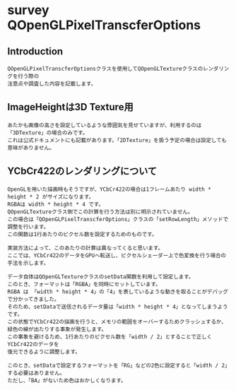 
# survey QOpenGLPixelTranscferOptions

## Introduction

    QOpenGLPixelTranscferOptionsクラスを使用してQOpenGLTextureクラスのレンダリングを行う際の  
    注意点や調査した内容を記載します。  

## ImageHeightは3D Texture用

    あたかも画像の高さを設定しているような雰囲気を見せていますが、利用するのは「3DTexture」の場合のみです。  
    これは公式ドキュメントにも記載があります。「2DTexture」を扱う予定の場合は設定しても意味がありません。  

## YCbCr422のレンダリングについて

    OpenGLを用いた描画時もそうですが、YCbCr422の場合は1フレームあたり width * height * 2 がサイズになります。  
    RGBAは width * height * 4 です。  
    QOpenGLTextureクラス側でこの計算を行う方法は別に明示されていません。  
    この場合は「QOpenGLPixelTranscferOptions」クラスの「setRowLength」メソッドで調整を行います。  
    この関数は1行あたりのピクセル数を設定するためのものです。  
    
    実装方法によって、このあたりの計算は異なってくると思います。  
    ここでは、YCbCr422のデータをGPUへ転送し、ピクセルシェーダー上で色変換を行う場合の手法を示します。  
    
    データ自体はQOpenGLTextureクラスのsetData関数を利用して設定します。  
    このとき、フォーマットは「RGBA」を同時にセットしています。  
    RGBA は 「width * height * 4」の「4」を表しているような動きを取ることがデバッグで分かってきました。  
    そのため、setDataで送信されるデータ量は「width * height * 4」となってしまうようです。  
    この状態でYCbCr422の描画を行うと、メモリの範囲をオーバーするためクラッシュするか、  
    緑色の線が出たりする事象が発生します。  
    この事象を避けるため、1行あたりのピクセル数を「width / 2」とすることで正しくYCbCr422のデータを  
    復元できるように調整します。  
    
    このとき、setDataで設定するフォーマットを「RG」などの2色に設定すると「width / 2」する必要はありません。  
    ただし、「BA」がないため色はおかしくなります。  
    
